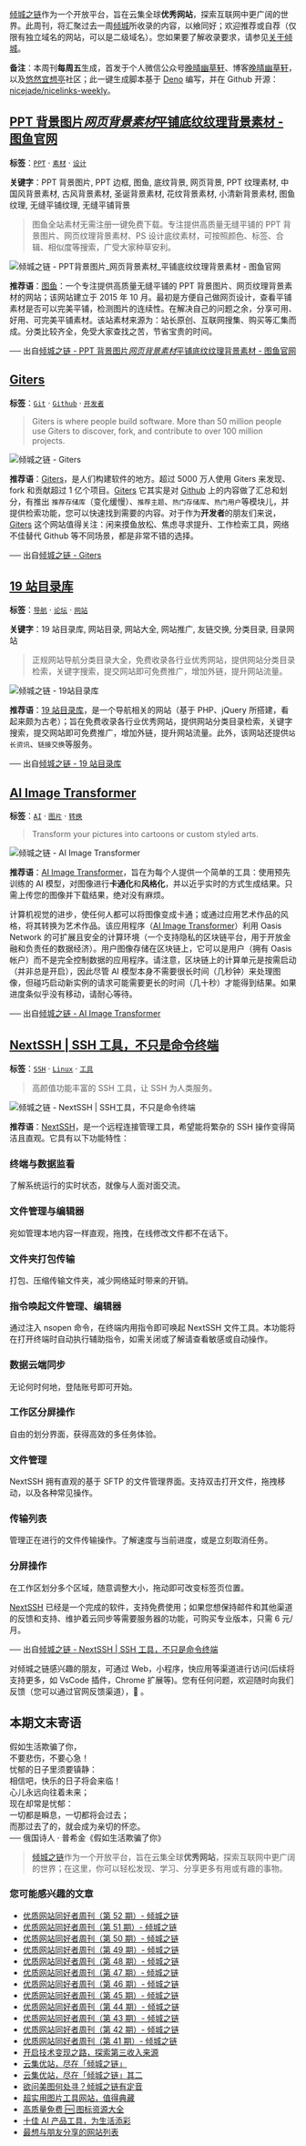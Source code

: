 [倾城之链](https://link.niceshare.site/)作为一个开放平台，旨在云集全球**优秀网站**，探索互联网中更广阔的世界。此周刊，将汇聚过去一周[倾城](https://site.lovejade.cn/?utm_source=weekly)所收录的内容，以飨同好；欢迎推荐或自荐（仅限有独立域名的网站，可以是二级域名）。您如果要了解收录要求，请参见[关于倾城](https://site.lovejade.cn/about?utm_source=weekly)。

**备注**：本周刊**每周五**生成，首发于个人微信公众号[晚晴幽草轩](https://mp.weixin.qq.com/mp/appmsgalbum?__biz=MzI5MDIwMzM2Mg==&action=getalbum&album_id=1530765143352082433&scene=173&from_msgid=2650641087&from_itemidx=1&count=3#wechat_redirect)、博客[晚晴幽草轩](https://www.jeffjade.com)，以及[悠然宜想亭](https://forum.lovejade.cn/)社区；此一键生成脚本基于 [Deno](https://site.lovejade.cn/post/602d30aad099ff5688618591) 编写，并在 Github 开源：[nicejade/nicelinks-weekly](https://github.com/nicejade/nicelinks-weekly)。

## [PPT 背景图片*网页背景素材*平铺底纹纹理背景素材 - 图鱼官网](https://site.lovejade.cn/post/620e59f53b89bf76633cb70d)

**标签**：[`PPT`](https://site.lovejade.cn/tags/PPT) · [`素材`](https://site.lovejade.cn/tags/素材) · [`设计`](https://site.lovejade.cn/tags/设计)

**关键字**：PPT 背景图片, PPT 边框, 图鱼, 底纹背景, 网页背景, PPT 纹理素材, 中国风背景素材, 古风背景素材, 圣诞背景素材, 花纹背景素材, 小清新背景素材, 图鱼纹理, 无缝平铺纹理, 无缝平铺背景

> 图鱼全站素材无需注册一键免费下载。专注提供高质量无缝平铺的 PPT 背景图片、网页纹理背景素材、PS 设计底纹素材，可按照颜色、标签、合辑、相似度等搜索，广受大家种草安利。

![倾城之链 - PPT背景图片_网页背景素材_平铺底纹纹理背景素材 - 图鱼官网](https://nicelinks.oss-cn-shenzhen.aliyuncs.com/www.hituyu.com.png?x-oss-process=style/png2jpg)

**推荐语**：[图鱼](https://www.hituyu.com/)：一个专注提供高质量无缝平铺的 PPT 背景图片、网页纹理背景素材的网站；该网站建立于 2015 年 10 月。最初是方便自己做网页设计，查看平铺素材是否可以完美平铺，检测图片的连续性。在解决自己的问题之余，分享可用、好用、可完美平铺素材。该站素材来源为：站长原创、互联网搜集、购买等汇集而成。分类比较齐全，免受大家查找之苦，节省宝贵的时间。

── 出自[倾城之链 - PPT 背景图片*网页背景素材*平铺底纹纹理背景素材 - 图鱼官网](https://site.lovejade.cn/post/620e59f53b89bf76633cb70d)

## [Giters](https://site.lovejade.cn/post/620dba283b89bf76633cb70b)

**标签**：[`Git`](https://site.lovejade.cn/tags/Git) · [`Github`](https://site.lovejade.cn/tags/Github) · [`开发者`](https://site.lovejade.cn/tags/开发者)

> Giters is where people build software. More than 50 million people use Giters to discover, fork, and contribute to over 100 million projects.

![倾城之链 - Giters](https://nicelinks.oss-cn-shenzhen.aliyuncs.com/giters.com.png?x-oss-process=style/png2jpg)

**推荐语**：[Giters](https://giters.com/)，是人们构建软件的地方。超过 5000 万人使用 Giters 来发现、fork 和贡献超过 1 亿个项目。[Giters](https://giters.com/) 它其实是对 [Github](https://site.lovejade.cn/tags/Github) 上的内容做了汇总和划分，有推出 `推荐存储库`（变化缓慢）、`推荐主题`、`热门存储库`、`热门用户`等模块儿，并提供检索功能，您可以快速找到需要的内容。对于作为**开发者**的朋友们来说，[Giters](https://giters.com/) 这个网站值得关注：闲来摸鱼放松、焦虑寻求提升、工作检索工具，网络不佳替代 Github 等不同场景，都是非常不错的选择。

── 出自[倾城之链 - Giters](https://site.lovejade.cn/post/620dba283b89bf76633cb70b)

## [19 站目录库](https://site.lovejade.cn/post/620b2fa43b89bf76633cb708)

**标签**：[`导航`](https://site.lovejade.cn/tags/导航) · [`论坛`](https://site.lovejade.cn/tags/论坛) · [`网站`](https://site.lovejade.cn/tags/网站)

**关键字**：19 站目录库, 网站目录, 网站大全, 网站推广, 友链交换, 分类目录, 目录网站

> 正规网站导航分类目录大全，免费收录各行业优秀网站，提供网站分类目录检索，关键字搜索，提交网站即可免费推广，增加外链，提升网站流量。

![倾城之链 - 19站目录库](https://nicelinks.oss-cn-shenzhen.aliyuncs.com/www.19zh.com.png?x-oss-process=style/png2jpg)

**推荐语**：[19 站目录库](https://www.19zh.com/)，是一个导航相关的网站（基于 PHP、jQuery 所搭建，看起来颇为古老）；旨在免费收录各行业优秀网站，提供网站分类目录检索，关键字搜索，提交网站即可免费推广，增加外链，提升网站流量。此外，该网站还提供`站长资讯`、`链接交换`等服务。

── 出自[倾城之链 - 19 站目录库](https://site.lovejade.cn/post/620b2fa43b89bf76633cb708)

## [AI Image Transformer](https://site.lovejade.cn/post/620a38d93b89bf76633cb705)

**标签**：[`AI`](https://site.lovejade.cn/tags/AI) · [`图片`](https://site.lovejade.cn/tags/图片) · [`转换`](https://site.lovejade.cn/tags/转换)

> Transform your pictures into cartoons or custom styled arts.

![倾城之链 - AI Image Transformer](https://nicelinks.oss-cn-shenzhen.aliyuncs.com/transformerapp.aifinancials.net.png?x-oss-process=style/png2jpg)

**推荐语**：[AI Image Transformer](https://transformerapp.aifinancials.net/)，旨在为每个人提供一个简单的工具：使用预先训练的 AI 模型，对图像进行**卡通化**和**风格化**，并以近乎实时的方式生成结果。只需上传您的图像并下载结果，绝对没有麻烦。

计算机视觉的进步，使任何人都可以将图像变成卡通；或通过应用艺术作品的风格，将其转换为艺术作品。该应用程序（[AI Image Transformer](https://transformerapp.aifinancials.net/)）利用 Oasis Network 的可扩展且安全的计算环境（一个支持隐私的区块链平台，用于开放金融和负责任的数据经济）。用户图像存储在区块链上，它可以是用户（拥有 Oasis 帐户）而不是完全控制数据的应用程序。请注意，区块链上的计算单元是按需启动（并非总是开启），因此尽管 AI 模型本身不需要很长时间（几秒钟）来处理图像，但碰巧启动新实例的请求可能需要更长的时间（几十秒）才能得到结果。如果进度条似乎没有移动，请耐心等待。

── 出自[倾城之链 - AI Image Transformer](https://site.lovejade.cn/post/620a38d93b89bf76633cb705)

## [NextSSH | SSH 工具，不只是命令终端](https://site.lovejade.cn/post/6208d4af3b89bf76633cb702)

**标签**：[`SSH`](https://site.lovejade.cn/tags/SSH) · [`Linux`](https://site.lovejade.cn/tags/Linux) · [`工具`](https://site.lovejade.cn/tags/工具)

> 高颜值功能丰富的 SSH 工具，让 SSH 为人类服务。

![倾城之链 - NextSSH | SSH工具，不只是命令终端](https://nicelinks.oss-cn-shenzhen.aliyuncs.com/xzhshch.com.png?x-oss-process=style/png2jpg)

**推荐语**：[NextSSH](https://xzhshch.com/)，是一个远程连接管理工具，希望能将繁杂的 SSH 操作变得简洁且直观。它具有以下功能特性：

### 终端与数据监看

了解系统运行的实时状态，就像与人面对面交流。

### 文件管理与编辑器

宛如管理本地内容一样直观，拖拽，在线修改文件都不在话下。

### 文件夹打包传输

打包、压缩传输文件夹，减少网络延时带来的开销。

### 指令唤起文件管理、编辑器

通过注入 nsopen 命令，在终端内用指令即可唤起 NextSSH 文件工具。本功能将在打开终端时自动执行辅助指令，如需关闭或了解请查看敏感或自动操作。

### 数据云端同步

无论何时何地，登陆账号即可开始。

### 工作区分屏操作

自由的划分界面，获得高效的多任务体验。

### 文件管理

NextSSH 拥有直观的基于 SFTP 的文件管理界面。支持双击打开文件，拖拽移动，以及各种常见操作。

### 传输列表

管理正在进行的文件传输操作。了解速度与当前进度，或是立刻取消任务。

### 分屏操作

在工作区划分多个区域，随意调整大小，拖动即可改变标签页位置。

[NextSSH](https://xzhshch.com/) 已经是一个完成的软件，支持免费使用；如果您想保持邮件和其他渠道的反馈和支持、维护着云同步等需要服务器的功能，可购买专业版本，只需 6 元/月。

── 出自[倾城之链 - NextSSH | SSH 工具，不只是命令终端](https://site.lovejade.cn/post/6208d4af3b89bf76633cb702)

对倾城之链感兴趣的朋友，可通过 Web，小程序，快应用等渠道进行访问(后续将支持更多，如 VsCode 插件，Chrome 扩展等)。您有任何问题，欢迎随时向我们反馈（您可以通过官网反馈渠道），🤲 。

## 本期文末寄语

假如生活欺骗了你，  
不要悲伤，不要心急！  
忧郁的日子里须要镇静：  
相信吧，快乐的日子将会来临！  
心儿永远向往着未来；  
现在却常是忧郁：  
一切都是瞬息，一切都将会过去；  
而那过去了的，就会成为亲切的怀恋。  
── 俄国诗人 · 普希金《假如生活欺骗了你》

> [倾城之链](https://link.niceshare.site/)作为一个开放平台，旨在云集全球**优秀网站**，探索互联网中更广阔的世界；在这里，你可以轻松发现、学习、分享更多有用或有趣的事物。

### 您可能感兴趣的文章

- [优质网站同好者周刊（第 52 期）- 倾城之链](https://link.niceshare.site/weekly-052/)
- [优质网站同好者周刊（第 51 期）- 倾城之链](https://link.niceshare.site/weekly-051/)
- [优质网站同好者周刊（第 50 期）- 倾城之链](https://link.niceshare.site/weekly-050/)
- [优质网站同好者周刊（第 49 期）- 倾城之链](https://link.niceshare.site/weekly-049/)
- [优质网站同好者周刊（第 48 期）- 倾城之链](https://link.niceshare.site/weekly-048/)
- [优质网站同好者周刊（第 47 期）- 倾城之链](https://link.niceshare.site/weekly-047/)
- [优质网站同好者周刊（第 46 期）- 倾城之链](https://link.niceshare.site/weekly-046/)
- [优质网站同好者周刊（第 45 期）- 倾城之链](https://forum.lovejade.cn/d/132-45)
- [优质网站同好者周刊（第 44 期）- 倾城之链](https://forum.lovejade.cn/d/130-44)
- [优质网站同好者周刊（第 43 期）- 倾城之链](https://forum.lovejade.cn/d/127-43)
- [优质网站同好者周刊（第 42 期）- 倾城之链](https://forum.lovejade.cn/d/125-42)
- [优质网站同好者周刊（第 41 期）- 倾城之链](https://forum.lovejade.cn/d/121-41)
- [开启技术变现之路，探索第三收入来源](https://www.jeffjade.com/2020/11/17/173-talk-about-nice-links/)
- [云集优站，尽在「倾城之链」](https://www.jeffjade.com/2017/12/31/136-talk-about-nicelinks-site/)
- [云集优站，尽在「倾城之链」其二](https://www.jeffjade.com/2018/12/23/146-talk-about-nice-links/)
- [欲问美图何处寻？倾城之链有定音](https://www.jeffjade.com/2019/02/17/151-aweome-beautiful-picture-website-list/ "欲问美图何处寻？倾城之链有定音")
- [超实用图片工具网站，值得典藏](https://www.jeffjade.com/2020/07/27/165-aweome-picture-tool-website-list/)
- [高质量免费 🆓 图标资源大全](https://www.jeffjade.com/2020/09/11/169-high-quality-free-icon-resource-collection/)
- [十佳 AI 产品工具，为生活添彩](https://www.jeffjade.com/2020/09/23/170-list-of-top-20-ai-product-tools/)
- [最想与朋友分享的网站列表](https://www.jeffjade.com/2020/09/01/168-list-of-websites-i-most-want-to-share-with-my-friends/)

